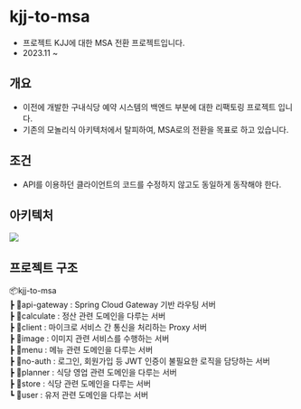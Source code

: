 # kjj-to-msa
- 프로젝트 KJJ에 대한 MSA 전환 프로젝트입니다.  
- 2023.11 ~

## 개요
- 이전에 개발한 구내식당 예약 시스템의 백엔드 부분에 대한 리팩토링 프로젝트 입니다.  
- 기존의 모놀리식 아키텍처에서 탈피하여, MSA로의 전환을 목표로 하고 있습니다.

## 조건
- API를 이용하던 클라이언트의 코드를 수정하지 않고도 동일하게 동작해야 한다.

## 아키텍처
<img src="https://github.com/HyeongMokJeong/kjj-to-msa/assets/94634916/32d3c1da-cb67-4106-99e8-b47ae42eee5c"/>

## 프로젝트 구조
📦kjj-to-msa  
 ┣ 📂api-gateway : Spring Cloud Gateway 기반 라우팅 서버  
 ┣ 📂calculate : 정산 관련 도메인을 다루는 서버  
 ┣ 📂client : 마이크로 서비스 간 통신을 처리하는 Proxy 서버  
 ┣ 📂image : 이미지 관련 서비스를 수행하는 서버  
 ┣ 📂menu : 메뉴 관련 도메인을 다루는 서버  
 ┣ 📂no-auth : 로그인, 회원가입 등 JWT 인증이 불필요한 로직을 담당하는 서버  
 ┣ 📂planner : 식당 영업 관련 도메인을 다루는 서버  
 ┣ 📂store : 식당 관련 도메인을 다루는 서버  
 ┗ 📂user : 유저 관련 도메인을 다루는 서버  
